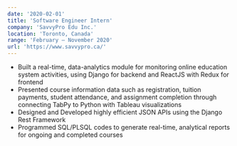 ```yaml
---
date: '2020-02-01'
title: 'Software Engineer Intern'
company: 'SavvyPro Edu Inc.'
location: 'Toronto, Canada'
range: 'February – November 2020'
url: 'https://www.savvypro.ca/'
---
```


- Built a real-time, data-analytics module for monitoring online education system activities, using Django for backend and ReactJS with Redux for frontend
- Presented course information data such as registration, tuition payments, student attendance, and assignment completion through connecting TabPy to Python with Tableau visualizations
- Designed and Developed highly efficient JSON APIs using the Django Rest Framework
- Programmed SQL/PLSQL codes to generate real-time, analytical reports for ongoing and completed courses
